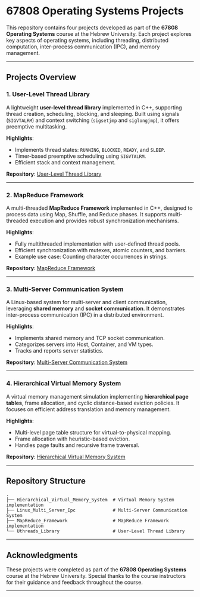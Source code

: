 # **67808 Operating Systems Projects**

This repository contains four projects developed as part of the **67808 Operating Systems** course at the Hebrew University. Each project explores key aspects of operating systems, including threading, distributed computation, inter-process communication (IPC), and memory management.

---

## **Projects Overview**

### 1. **User-Level Thread Library**
A lightweight **user-level thread library** implemented in C++, supporting thread creation, scheduling, blocking, and sleeping. Built using signals (`SIGVTALRM`) and context switching (`sigsetjmp` and `siglongjmp`), it offers preemptive multitasking.

**Highlights**:
- Implements thread states: `RUNNING`, `BLOCKED`, `READY`, and `SLEEP`.
- Timer-based preemptive scheduling using `SIGVTALRM`.
- Efficient stack and context management.

**Repository**: [User-Level Thread Library](Uthreads_Library/README.MD)

---

### 2. **MapReduce Framework**
A multi-threaded **MapReduce Framework** implemented in C++, designed to process data using Map, Shuffle, and Reduce phases. It supports multi-threaded execution and provides robust synchronization mechanisms.

**Highlights**:
- Fully multithreaded implementation with user-defined thread pools.
- Efficient synchronization with mutexes, atomic counters, and barriers.
- Example use case: Counting character occurrences in strings.

**Repository**: [MapReduce Framework](MapReduce_Framework/README.md)

---

### 3. **Multi-Server Communication System**
A Linux-based system for multi-server and client communication, leveraging **shared memory** and **socket communication**. It demonstrates inter-process communication (IPC) in a distributed environment.

**Highlights**:
- Implements shared memory and TCP socket communication.
- Categorizes servers into Host, Container, and VM types.
- Tracks and reports server statistics.

**Repository**: [Multi-Server Communication System](Linux_Multi_Server_Ipc/README.md)

---

### 4. **Hierarchical Virtual Memory System**
A virtual memory management simulation implementing **hierarchical page tables**, frame allocation, and cyclic distance-based eviction policies. It focuses on efficient address translation and memory management.

**Highlights**:
- Multi-level page table structure for virtual-to-physical mapping.
- Frame allocation with heuristic-based eviction.
- Handles page faults and recursive frame traversal.

**Repository**: [Hierarchical Virtual Memory System](Hierarchical_Virtual_Memory_System/README.md)

---

## **Repository Structure**

```
.
├── Hierarchical_Virtual_Memory_System  # Virtual Memory System implementation 
├── Linux_Multi_Server_Ipc              # Multi-Server Communication System
├── MapReduce_Framework                 # MapReduce Framework implementation 
└── Uthreads_Library                    # User-Level Thread Library
```

---

## **Acknowledgments**
These projects were completed as part of the **67808 Operating Systems** course at the Hebrew University. Special thanks to the course instructors for their guidance and feedback throughout the course.

---
